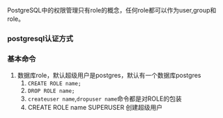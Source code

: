 PostgreSQL中的权限管理只有role的概念，任何role都可以作为user,group和role。


### postgresql认证方式


### 基本命令
1. 数据库role，默认超级用户是postgres，默认有一个数据库postgres
    1. `CREATE ROLE name;`
    2. `DROP ROLE name;`
    3. `createuser name`,`dropuser name`命令都是对ROLE的包装
    4. CREATE ROLE name SUPERUSER 创建超级用户
    
    
    
    